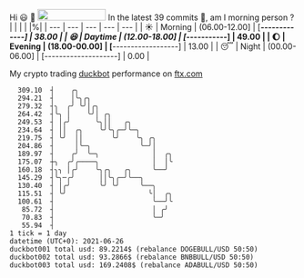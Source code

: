 Hi :smiley: :wave: <img src="https://jojoee.jojoee.com/api/utcnow" width="120" height="20">
In the latest 39 commits :bug:, am I morning person ? 
| | | | |%|
| --- | --- | --- | --- | --- |
| :sunny: | Morning | (06.00-12.00] | [*******-------------] | 38.00 |
| :satisfied: | Daytime | (12.00-18.00] | [*********-----------] | 49.00 |
| :moon: | Evening | (18.00-00.00] | [**------------------] | 13.00 |
| :sleeping: | Night | (00.00-06.00] | [--------------------] | 0.00 |

My crypto trading [duckbot](https://github.com/jojoee/duckbot) performance on [ftx.com](https://ftx.com/#a=13144711)
```
  309.10  ┤    ╭╮
  294.21  ┤    │╰╮╭╮
  279.32  ┤╮  ╭╯ ╰╯│╭╮
  264.42  ┤╰╮ │    ╰╯│ ╭╮
  249.53  ┤ │╭╯      ╰╮││   ╭╮
  234.64  ┤ ││  ╭╮    ╰╯╰╮╭─╯╰─╮
  219.75  ┤ ╰╯  ││       ╰╯    ╰╮ ╭╮
  204.86  ┤     │╰─╮            ╰─╯│
  189.97  ┤    ╭╯  ╰─╮             │  ╭╮
  175.07  ┼╮  ╭╯╭────╮             │  │╰
  160.18  ┤╮╮ │╭╯    ╰╮╭╮   ╭╮     ╰──╯
  145.29  ┤╰╮─╭╯      ││╰╮╭─╯╰──╮
  130.40  ┤ │╭╯       ╰╯ ╰╯     ╰──╮
  115.51  ┤ ╰╯                    ╰│  ╭╮
  100.61  ┤                        ╰──╯╰
   85.72  ┤                        │ ╭╯
   70.83  ┤                        ╰─╯
   55.94  ┤
1 tick = 1 day
datetime (UTC+0): 2021-06-26
duckbot001 total usd: 89.2214$ (rebalance DOGEBULL/USD 50:50)
duckbot002 total usd: 93.2866$ (rebalance BNBBULL/USD 50:50)
duckbot003 total usd: 169.2408$ (rebalance ADABULL/USD 50:50)
```

